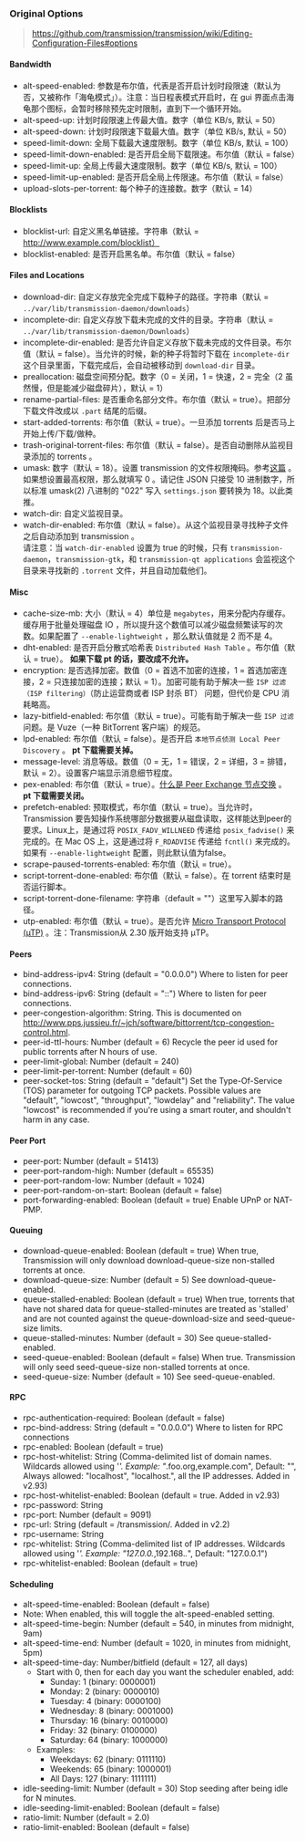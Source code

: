 ### Original Options
>  https://github.com/transmission/transmission/wiki/Editing-Configuration-Files#options


#### Bandwidth
* alt-speed-enabled: 参数是布尔值，代表是否开启计划时段限速（默认为否，又被称作「海龟模式」）。注意：当日程表模式开启时，在 gui 界面点击海龟那个图标，会暂时移除预先定时限制，直到下一个循环开始。
* alt-speed-up: 计划时段限速上传最大值。数字（单位 KB/s, 默认 = 50）
* alt-speed-down: 计划时段限速下载最大值。数字（单位 KB/s, 默认 = 50）
* speed-limit-down: 全局下载最大速度限制。数字（单位 KB/s, 默认 = 100）
* speed-limit-down-enabled: 是否开启全局下载限速。布尔值（默认 = false）
* speed-limit-up: 全局上传最大速度限制。数字（单位 KB/s, 默认 = 100）
* speed-limit-up-enabled: 是否开启全局上传限速。布尔值（默认 = false）
* upload-slots-per-torrent: 每个种子的连接数。数字（默认 = 14）

#### Blocklists
* blocklist-url: 自定义黑名单链接。字符串（默认 = http://www.example.com/blocklist）
* blocklist-enabled: 是否开启黑名单。布尔值（默认 = false）

#### Files and Locations
* download-dir: 自定义存放完全完成下载种子的路径。字符串（默认 = `../var/lib/transmission-daemon/downloads`）
* incomplete-dir: 自定义存放下载未完成的文件的目录。字符串（默认 = `../var/lib/transmission-daemon/Downloads`）
* incomplete-dir-enabled: 是否允许自定义存放下载未完成的文件目录。布尔值（默认 = false）。当允许的时候，新的种子将暂时下载在 `incomplete-dir` 这个目录里面，下载完成后，会自动被移动到 `download-dir` 目录。
* preallocation: 磁盘空间预分配。数字（0 = 关闭，1 = 快速，2 = 完全（2 虽然慢，但是能减少磁盘碎片），默认 = 1）
* rename-partial-files: 是否重命名部分文件。布尔值（默认 = true）。把部分下载文件改成以 `.part` 结尾的后缀。
* start-added-torrents: 布尔值（默认 = true）。一旦添加 torrents 后是否马上开始上传/下载/做种。
* trash-original-torrent-files: 布尔值（默认 = false）。是否自动删除从监视目录添加的 torrents 。
* umask: 数字（默认 = 18）。设置 transmission 的文件权限掩码。参考[这篇](http://developer.apple.com/documentation/Darwin/Reference/ManPages/man2/umask.2.html) 。如果想设置最高权限，那么就填写 0 。请记住 JSON 只接受 10 进制数字，所以标准 umask(2) 八进制的 "022" 写入 `settings.json` 要转换为 18。以此类推。
* watch-dir: 自定义监视目录。
* watch-dir-enabled: 布尔值（默认 = false）。从这个监视目录寻找种子文件之后自动添加到 transmission 。<br/> 请注意：当 `watch-dir-enabled` 设置为 true 的时候，只有 `transmission-daemon`，`transmission-gtk`，和 `transmission-qt applications` 会监视这个目录来寻找新的 `.torrent` 文件，并且自动加载他们。

#### Misc
* cache-size-mb: 大小（默认 = 4）单位是 `megabytes`，用来分配内存缓存。缓存用于批量处理磁盘 IO ，所以提升这个数值可以减少磁盘频繁读写的次数。如果配置了 `--enable-lightweight` ，那么默认值就是 2 而不是 4。
* dht-enabled: 是否开启分散式哈希表 `Distributed Hash Table` 。布尔值（默认 = true）。 **如果下载 pt 的话，要改成不允许。**
* encryption: 是否选择加密。数值（0 = 首选不加密的连接，1 = 首选加密连接，2 = 只连接加密的连接；默认 = 1）。加密可能有助于解决一些 `ISP 过滤（ISP filtering）`（防止运营商或者 ISP 封杀 BT） 问题，但代价是 CPU 消耗略高。
* lazy-bitfield-enabled: 布尔值（默认 = true）。可能有助于解决一些 `ISP 过滤` 问题。是 Vuze（一种 BitTorrent 客户端）的规范。
* lpd-enabled: 布尔值（默认 = false）。是否开启 `本地节点侦测 Local Peer Discovery` 。 **pt 下载需要关掉。**
* message-level: 消息等级。数值（0 = 无，1 = 错误，2 = 详细，3 = 排错，默认 = 2）。设置客户端显示消息细节程度。
* pex-enabled: 布尔值（默认 = true）。[什么是 Peer Exchange 节点交换](http://en.wikipedia.org/wiki/Peer_exchange) 。 **pt 下载需要关闭。**
* prefetch-enabled: 预取模式，布尔值（默认 = true）。当允许时，Transmission 要告知操作系统哪部分数据要从磁盘读取，这样能达到peer的要求。Linux上，是通过将 `POSIX_FADV_WILLNEED` 传递给 `posix_fadvise()` 来完成的。在 Mac OS 上，这是通过将 `F_RDADVISE` 传递给 `fcntl()` 来完成的。如果有 `--enable-lightweight` 配置，则此默认值为false。
* scrape-paused-torrents-enabled: 布尔值（默认 = true）。
* script-torrent-done-enabled: 布尔值（默认 = false）。在 torrent 结束时是否运行脚本。
* script-torrent-done-filename: 字符串（default = ""）这里写入脚本的路径。
* utp-enabled: 布尔值（默认 = true）。是否允许 [Micro Transport Protocol (µTP)](https://zh.wikipedia.org/zh-cn/Micro_Transport_Protocol) 。注：Transmission从 2.30 版开始支持 µTP。

#### Peers
* bind-address-ipv4: String (default = "0.0.0.0") Where to listen for peer connections.
* bind-address-ipv6: String (default = "::") Where to listen for peer connections.
* peer-congestion-algorithm: String. This is documented on http://www.pps.jussieu.fr/~jch/software/bittorrent/tcp-congestion-control.html.
* peer-id-ttl-hours: Number (default = 6) Recycle the peer id used for public torrents after N hours of use.
* peer-limit-global: Number (default = 240)
* peer-limit-per-torrent: Number (default = 60)
* peer-socket-tos: String (default = "default") Set the Type-Of-Service (TOS) parameter for outgoing TCP packets. Possible values are "default", "lowcost", "throughput", "lowdelay" and "reliability". The value "lowcost" is recommended if you're using a smart router, and shouldn't harm in any case.

#### Peer Port
* peer-port: Number (default = 51413)
* peer-port-random-high: Number (default = 65535)
* peer-port-random-low: Number (default = 1024)
* peer-port-random-on-start: Boolean (default = false)
* port-forwarding-enabled: Boolean (default = true) Enable UPnP or NAT-PMP.

#### Queuing
* download-queue-enabled: Boolean (default = true) When true, Transmission will only download download-queue-size non-stalled torrents at once.
* download-queue-size: Number (default = 5) See download-queue-enabled.
* queue-stalled-enabled: Boolean (default = true) When true, torrents that have not shared data for queue-stalled-minutes are treated as 'stalled' and are not counted against the queue-download-size and seed-queue-size limits.
* queue-stalled-minutes: Number (default = 30) See queue-stalled-enabled.
* seed-queue-enabled: Boolean (default = false) When true. Transmission will only seed seed-queue-size non-stalled torrents at once.
* seed-queue-size: Number (default = 10) See seed-queue-enabled.

#### RPC
* rpc-authentication-required: Boolean (default = false)
* rpc-bind-address: String (default = "0.0.0.0") Where to listen for RPC connections
* rpc-enabled: Boolean (default = true)
* rpc-host-whitelist: String (Comma-delimited list of domain names. Wildcards allowed using '*'. Example: "*.foo.org,example.com", Default: "", Always allowed: "localhost", "localhost.", all the IP addresses. Added in v2.93)
* rpc-host-whitelist-enabled: Boolean (default = true. Added in v2.93)
* rpc-password: String
* rpc-port: Number (default = 9091)
* rpc-url: String (default = /transmission/. Added in v2.2)
* rpc-username: String
* rpc-whitelist: String (Comma-delimited list of IP addresses. Wildcards allowed using '*'. Example: "127.0.0.*,192.168.*.*", Default: "127.0.0.1")
* rpc-whitelist-enabled: Boolean (default = true)

#### Scheduling
* alt-speed-time-enabled: Boolean (default = false)
* Note: When enabled, this will toggle the alt-speed-enabled setting.
* alt-speed-time-begin: Number (default = 540, in minutes from midnight, 9am)
* alt-speed-time-end: Number (default = 1020, in minutes from midnight, 5pm)
* alt-speed-time-day: Number/bitfield (default = 127, all days)
  * Start with 0, then for each day you want the scheduler enabled, add:
    * Sunday: 1 (binary: 0000001)
    * Monday: 2 (binary: 0000010)
    * Tuesday: 4 (binary: 0000100)
    * Wednesday: 8 (binary: 0001000)
    * Thursday: 16 (binary: 0010000)
    * Friday: 32 (binary: 0100000)
    * Saturday: 64 (binary: 1000000)
  * Examples:
    * Weekdays: 62 (binary: 0111110)
    * Weekends: 65 (binary: 1000001)
    * All Days: 127 (binary: 1111111)
* idle-seeding-limit: Number (default = 30) Stop seeding after being idle for N minutes.
* idle-seeding-limit-enabled: Boolean (default = false)
* ratio-limit: Number (default = 2.0)
* ratio-limit-enabled: Boolean (default = false)
